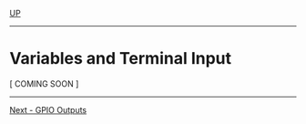 [UP](Digital_Outputs_2.md)

---

# Variables and Terminal Input

[ COMING SOON ]

---

[Next - GPIO Outputs](TASK114.md)



# 